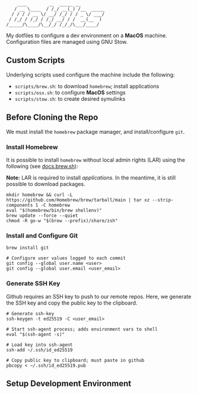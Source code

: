 ```
    ____        __  _____ __
   / __ \____  / /_/ __(_) /__  _____
  / / / / __ \/ __/ /_/ / / _ \/ ___/
 / /_/ / /_/ / /_/ __/ / /  __(__  )
/_____/\____/\__/_/ /_/_/\___/____/
```

My dotfiles to configure a dev environment on a **MacOS** machine. Configuration files are managed using GNU Stow.

## Custom Scripts

Underlying scripts used configure the machine include the following:

- `scripts/brew.sh`: to download `homebrew`; install applications
- `scripts/osx.sh`: to configure **MacOS** settings
- `scripts/stow.sh`: to create desired symulinks

## Before Cloning the Repo

We must install the `homebrew` package manager, and install/configure `git`. 

### Install Homebrew

It is possible to install `homebrew` without local admin rights (LAR) using the following (see [docs.brew.sh](https://docs.brew.sh/Installation#untar-anywhere-unsupported)):

**Note:** LAR is required to install _applications_. In the meantime, it is still possible to download packages.

```
mkdir homebrew && curl -L https://github.com/Homebrew/brew/tarball/main | tar xz --strip-components 1 -C homebrew
eval "$(homebrew/bin/brew shellenv)"
brew update --force --quiet
chmod -R go-w "$(brew --prefix)/share/zsh"
```

### Install and Configure Git

```
brew install git

# Configure user values logged to each commit
git config --global user.name <user>
git config --global user.email <user_email>
```

### Generate SSH Key

Github requires an SSH key to push to our remote repos. Here, we generate the SSH key and copy the public key to the clipboard.

```
# Generate ssh-key
ssh-keygen -t ed25519 -C <user_email>

# Start ssh-agent process; adds environment vars to shell
eval "$(ssh-agent -s)"

# Load key into ssh-agent
ssh-add ~/.ssh/id_ed25519

# Copy public key to clipboard; must paste in github 
pbcopy < ~/.ssh/id_ed25519.pub
```

## Setup Development Environment

